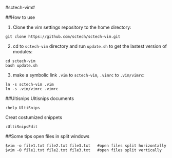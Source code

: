 #sctech-vim#

##How to use
1. Clone the vim settings repository to the home directory:
```
git clone https://github.com/sctech/sctech-vim.git
```
2. cd to `sctech-vim` directory and run `update.sh` to get the lastest version of modules:
```
cd sctech-vim
bash update.sh
```
3. make a symbolic link `.vim` to `sctech-vim`, `.vimrc` to `.vim/vimrc`:
```
ln -s sctech-vim .vim
ln -s .vim/vimrc .vimrc

```

##Ultisnips
Ultisnips documents
```
:help UltiSnips
```
Creat costumized snippets
```
:UltiSnipsEdit
```
##Some tips
open files in split windows
```
$vim -o file1.txt file2.txt file3.txt   #open files split horizontally
$vim -O file1.txt file2.txt file3.txt   #open files split vertically
```

